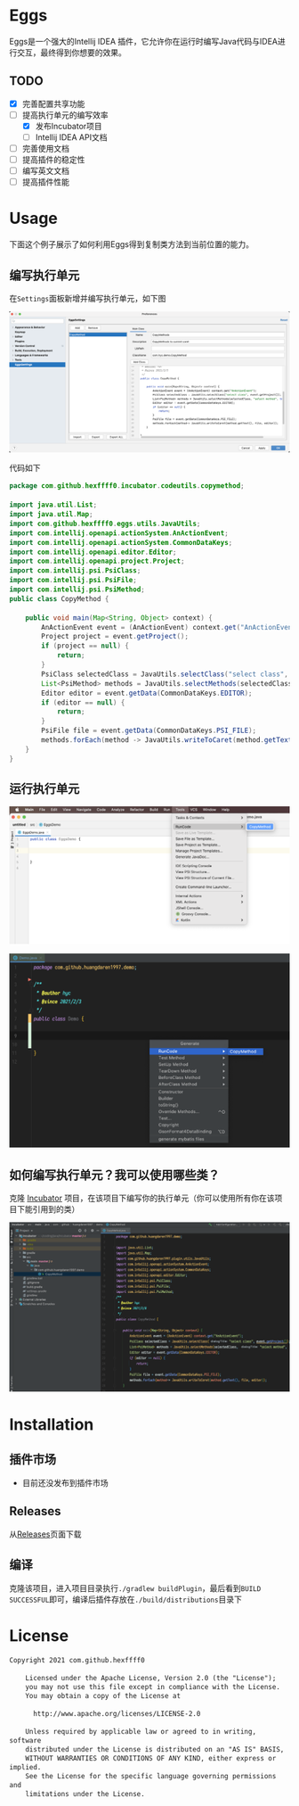 # Eggs

Eggs是一个强大的Intellij IDEA 插件，它允许你在运行时编写Java代码与IDEA进行交互，最终得到你想要的效果。

## TODO

- [x] 完善配置共享功能
- [ ] 提高执行单元的编写效率
  - [x] 发布Incubator项目
  - [ ] Intellij IDEA API文档
- [ ] 完善使用文档
- [ ] 提高插件的稳定性
- [ ] 编写英文文档
- [ ] 提高插件性能

# Usage

下面这个例子展示了如何利用Eggs得到复制类方法到当前位置的能力。

## 编写执行单元

在`Settings`面板新增并编写执行单元，如下图

![image-20210203142929543](./doc/images/example-1.png)

代码如下

```java
package com.github.hexffff0.incubator.codeutils.copymethod;

import java.util.List;
import java.util.Map;
import com.github.hexffff0.eggs.utils.JavaUtils;
import com.intellij.openapi.actionSystem.AnActionEvent;
import com.intellij.openapi.actionSystem.CommonDataKeys;
import com.intellij.openapi.editor.Editor;
import com.intellij.openapi.project.Project;
import com.intellij.psi.PsiClass;
import com.intellij.psi.PsiFile;
import com.intellij.psi.PsiMethod;
public class CopyMethod {

    public void main(Map<String, Object> context) {
        AnActionEvent event = (AnActionEvent) context.get("AnActionEvent");
        Project project = event.getProject();
        if (project == null) {
            return;
        }
        PsiClass selectedClass = JavaUtils.selectClass("select class", project);
        List<PsiMethod> methods = JavaUtils.selectMethods(selectedClass, "select method", true, true);
        Editor editor = event.getData(CommonDataKeys.EDITOR);
        if (editor == null) {
            return;
        }
        PsiFile file = event.getData(CommonDataKeys.PSI_FILE);
        methods.forEach(method -> JavaUtils.writeToCaret(method.getText(), file, editor));
    }
}
```

## 运行执行单元

![image-20210203143509638](./doc/images/example-2.png)

![image-20210208134611781](./doc/images/example-7.png)

## 如何编写执行单元？我可以使用哪些类？

克隆 [Incubator](https://github.com/hexffff0/incubator) 项目，在该项目下编写你的执行单元（你可以使用所有你在该项目下能引用到的类）

![image-20210208134928962](./doc/images/example-8.png)

# Installation

## 插件市场

- 目前还没发布到插件市场

## Releases

从[Releases](https://github.com/hexffff0/eggs/releases)页面下载

## 编译

克隆该项目，进入项目目录执行`./gradlew buildPlugin`，最后看到`BUILD SUCCESSFUL`即可，编译后插件存放在`./build/distributions`目录下

# License

``` 
Copyright 2021 com.github.hexffff0

    Licensed under the Apache License, Version 2.0 (the "License");
    you may not use this file except in compliance with the License.
    You may obtain a copy of the License at

      http://www.apache.org/licenses/LICENSE-2.0

    Unless required by applicable law or agreed to in writing, software
    distributed under the License is distributed on an "AS IS" BASIS,
    WITHOUT WARRANTIES OR CONDITIONS OF ANY KIND, either express or implied.
    See the License for the specific language governing permissions and
    limitations under the License.
```


